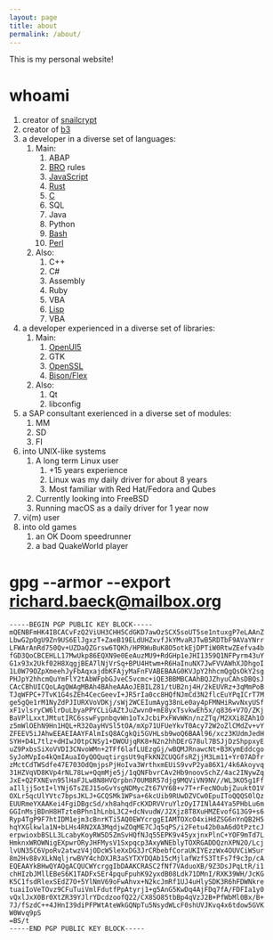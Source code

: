 ```yaml
---
layout: page
title: about
permalink: /about/
---
```


This is my personal website!

# whoami

1. creator of [snailcrypt](https://webapp.snailcrypt.com)
2. creator of [b3](https://github.com/ritschmaster/b3)
3. a developer in a diverse set of languages:
    1. Main:
        1. ABAP
        2. [BRO](https://brobots.info) rules 
        3. [JavaScript](https://github.com/ritschmaster/snailcrypt-jsclient)
        4. [Rust](https://crates.io/crates/snailcrypt)
        4. [C](https://github.com/ritschmaster/b3)
        3. SQL
        5. Java
        6. Python
        7. [Bash](https://github.com/ritschmaster/aadiv)
        8. [Perl](https://github.com/ritschmaster/abapmonk)
    2. Also:
        1. C++
        2. C#
        3. Assembly
        4. Ruby
        5. VBA 
        6. [Lisp](https://github.com/ritschmaster/caveman2-widgets)
        7. VBA
4. a developer experienced in a diverse set of libraries:
    1. Main:
        1. [OpenUI5](https://github.com/ritschmaster/snailcrypt-jsclient)
        2. GTK
        3. [OpenSSL](https://crates.io/crates/snailcrypt)
        4. [Bison/Flex](https://github.com/ritschmaster/b3)
    2. Also:
        1. Qt
        2. libconfig
5. a SAP consultant exerienced in a diverse set of modules:
    1. MM
    2. SD
    3. FI
6. into UNIX-like systems
   1. A long term Linux user
       1. +15 years experience
       2. Linux was my daily driver for about 8 years
       3. Most familiar with Red Hat/Fedora and Qubes
   2. Currently looking into FreeBSD
   3. Running macOS as a daily driver for 1 year now
7. vi(m) user
8. into old games
    1. an OK Doom speedrunner
    2. a bad QuakeWorld player 

# gpg --armor --export richard.baeck@mailbox.org

    -----BEGIN PGP PUBLIC KEY BLOCK-----
    mQENBFmHK4IBCACvFzQ2ViUH3CHH5CdGKD7awOzSCX5soUT5se1ntuxgP7eLAAnZ
    LbwG2pOgU9Zn9US6ElJgxzT+ZaeB19ELdUHZxvfJkYMvaRJTwB5RDTbF9AVaYNrr
    LFWArAnRd750Qv+UZDaQZGrsw6TQKh/HPRWuBuK8O5otkEjDPTiW0RtwZEefva4b
    fGD3QoCBCEHLL17MwUkp86EQXN9e0EeAuzMU9+RdGHp1eJHI1359Q1NFPyrm43uY
    G1x93x2Ukf02H8XqgjBEA7lNjVrSq+BPU4Htwm+R6HaInuNX7JwFVVAWhXJDhgoI
    1L0W79OZpXmeehJyFbAqxajdbKFAjyMaFnFVABEBAAG0KVJpY2hhcmQgQsOkY2sg
    PHJpY2hhcmQuYmFlY2tAbWFpbGJveC5vcmc+iQE3BBMBCAAhBQJZhyuCAhsDBQsJ
    CAcCBhUICQoLAgQWAgMBAh4BAheAAAoJEBILZ81/tUB2nj4H/2kEUVRz+3qMmPoB
    TJqWFPC+7TvK1G4sZEh4CecGeevI+JR5rIa0cc8HQfNJmCd3N2flcEuYPqICrT7M
    ge5gQe1rM1NyZdPJIURXVoVDKj/sWj2WCEIumAyg38nLe0ay4pFMNHiRwvNxyUSf
    xF1vlsryCW6lrDuLbyaPPYCLiGAZtJuZwvn0+mE8yxTsvkwEh5x/q836+V7O/ZKj
    BaVPlLxxtJMtutIRC6sswFypnbqvWn1oTxJcbiPxFWvWKn/nzZTq/M2XXi8ZAh1O
    z5mWlOEhN9Hn1HQL+R32OayHVSl5tOA/mXp71UFUeYkvT0Acy72W2oZlCMdZv+vY
    ZFEEV5iJAhwEEAEIAAYFAlmIsQ8ACgkQi5GVHLsb9woQ6BAAl96/xcz3KUdmJedH
    SYH+D4L7tlz+dHIwJ0tpCNSy1+DWOUjqRK8+N2n2hhDErG78ul7BSJjDzShppxyE
    uZ9PxbsSiXoVVDI3CNvoWMn+2TFf6lafLUEzgGj/wBQMJRnawcNt+B3KymEddcgo
    SyJoMVpIo4kQmIAuaIOyQOQuqtirgsUt9qFkKNZCUQGfsRZjjM3Lm11+Yr07ADfr
    zMctCdTWSdfe47E703OdQmjpsPjHoIva3WrthxmEUiS9vvP2ya86X1/4k6Akoyvq
    31HZVqVD8KVp4rNL78Lw+QqmMje5j/1qQNFbvrCAv2Hb9noovSchZ/4ac2INywZq
    JxE+Q2FXNEvn95lHaFJLw8N8HVQrpbn70UM8R57djg9MQViVN9NV//WL3KO5g1Ff
    aIlljj5otI+lYNj6TsZEJ15oGvYsgNDMycZt67VY6B+v7T+rFecNOubjZuuktO1V
    OXLr5qcUlYVtc7bpsJKLJ+GCQSMk1WPsa+6kcUib9RUwDZVCw0EpuIToQQQS0lQz
    EUURmeYXAAKei4FgiDBgcSd/xh8ahqdFcKXDRVVruYlzOyI7INlA44Ya5PHbLu6m
    GGInMsjBDnH8HTzteBPhn1hLnbL3C2+dcNvudW/J2Xjz8T8XuHMZEvofG13G9+s6
    Ryp4TgP9F7htIDM1ejm3cBnrKTi5AQ0EWYcrggEIAMTOXcO4xiHdZSG6nYnQB2H5
    hqYXGlkwla1N+bLHs4RN2XA3MqdjwZOqME7CJq5qPS/i2Fetu42b0aA6dOtPztcJ
    erpwioxbBSLL3LcabyKoyRW5D5ZmSvHQfNJq55EPK9v45yxjnxPlnC+YOF9mTd7L
    HmknxWROWNigEXpwrORyJHFMysV1Sxpqcp3AxyWNEblyTOXRGADDQznXPN2O/Lcj
    lvUN35C6VpoRv2atwzV4jODcW5leXxDG3JrCRbebfCoraUKIYEzzWx4OUVCiWSur
    8m2Hv88vXLkNqljrwBVY4chDXJR3aSYTXYDQAb15cMjlafWzfS3TtFs7f9c3p/cA
    EQEAAYkBHwQYAQgACQUCWYcrggIbDAAKCRASC2fNf7VAduoXB/9Z3DsJPqLtR/i1
    chHIzbJMllEBeS6K1TADFxSEr4pquFpuhK92yxdB08Ldk71DMnI/RXK39WH/JcKG
    K5C1fsdRlexSEdZ7O+5YlNmV69oFwAhvx+N2kcJmRf1UJ4uHlySDK3R6hFDWNkre
    tuaiIoVeTOvz9CFuTuiVmlFdutfPpAtyrj1+g5AnG5KwDq4AjFDq7fA/FDFIa1y0
    vQxlJxX0Br0XtZR39YJlrYDcdzoofQ22/CX8SO85tbBp4qVzJ2B+PfWbMl0Bx/B+
    7J/fSzdC++4JHnI39diPFPWtAteWkGQNpTu5NsydWLcF0shUVJKvq4x6tdow5GVK
    W0Wvq9pS
    =BS/t
    -----END PGP PUBLIC KEY BLOCK-----
